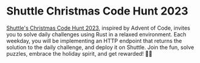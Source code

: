 # Shuttle Christmas Code Hunt 2023

[Shuttle's Christmas Code Hunt 2023](https://www.shuttle.rs/cch), inspired by Advent of Code, invites you to solve daily challenges using Rust in a relaxed environment. Each weekday, you will be implementing an HTTP endpoint that returns the solution to the daily challenge, and deploy it on Shuttle. Join the fun, solve puzzles, embrace the holiday spirit, and get rewarded! 🎄🚀
